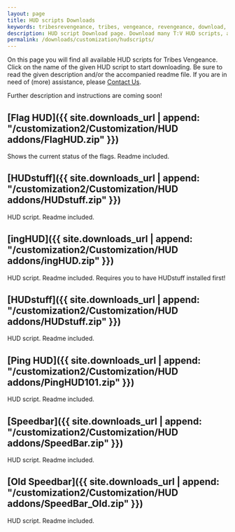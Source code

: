```yaml
---
layout: page
title: HUD scripts Downloads
keywords: tribesrevengeance, tribes, vengeance, revengeance, download, hud, script, flag, speedbar, ping, customized
description: HUD script Download page. Download many T:V HUD scripts, as the speedbar, ping indicator and much more!
permalink: /downloads/customization/hudscripts/
---
```


On this page you will find all available HUD scripts for Tribes Vengeance. Click on the name of the given HUD script to start downloading. Be sure to read the given description and/or the accompanied readme file. If you are in need of (more) assistance, please [Contact Us](/contact).

Further description and instructions are coming soon!

  
  

## [Flag HUD]({{ site.downloads_url | append: "/customization2/Customization/HUD addons/FlagHUD.zip" }})

Shows the current status of the flags. Readme included.


  

## [HUDstuff]({{ site.downloads_url | append: "/customization2/Customization/HUD addons/HUDstuff.zip" }})

HUD script. Readme included.

  
  

## [ingHUD]({{ site.downloads_url | append: "/customization2/Customization/HUD addons/ingHUD.zip" }})

HUD script. Readme included. Requires you to have HUDstuff installed first!

  
  

## [HUDstuff]({{ site.downloads_url | append: "/customization2/Customization/HUD addons/HUDstuff.zip" }})

HUD script. Readme included.

  
  

## [Ping HUD]({{ site.downloads_url | append: "/customization2/Customization/HUD addons/PingHUD101.zip" }})

HUD script. Readme included.

  
  

## [Speedbar]({{ site.downloads_url | append: "/customization2/Customization/HUD addons/SpeedBar.zip" }})

HUD script. Readme included.

  
  

## [Old Speedbar]({{ site.downloads_url | append: "/customization2/Customization/HUD addons/SpeedBar_Old.zip" }})

HUD script. Readme included.
